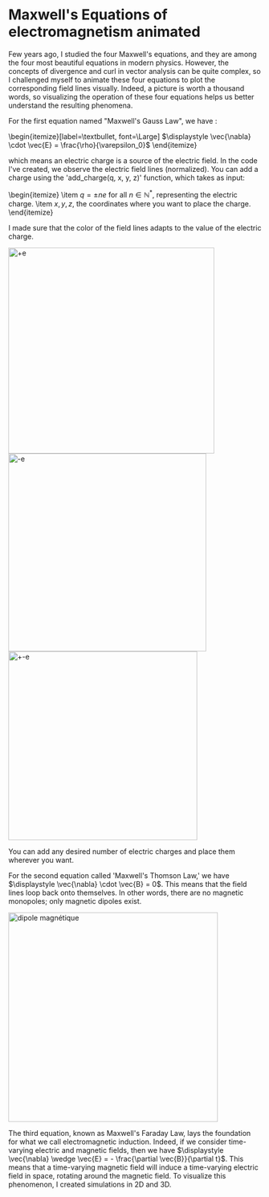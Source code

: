 # Maxwell's Equations of electromagnetism animated
Few years ago, I studied the four Maxwell's equations, and they are among the four most beautiful equations in modern physics. However, the concepts of divergence and curl in vector analysis can be quite complex, so I challenged myself to animate these four equations to plot the corresponding field lines visually. Indeed, a picture is worth a thousand words, so visualizing the operation of these four equations helps us better understand the resulting phenomena.

For the first equation named "Maxwell's Gauss Law", we have :

\begin{itemize}[label=\textbullet, font=\Large]
    $\displaystyle \vec{\nabla} \cdot \vec{E} = \frac{\rho}{\varepsilon_0}$
\end{itemize}


which means an electric charge is a source of the electric field.
In the code I've created, we observe the electric field lines (normalized). You can add a charge using the 'add_charge(q, x, y, z)' function, which takes as input:

\begin{itemize}
    \item $q = {\pm n e}$ for all $n \in \mathbb{N}^*$, representing the electric charge.
    \item $x, y, z$, the coordinates where you want to place the charge.
\end{itemize}

I made sure that the color of the field lines adapts to the value of the electric charge.


<img width="410" alt="+e" src="https://github.com/HugoGW/Maxwells_Equations/assets/140922475/10f034dd-84b5-48f8-934d-cbaad4456c98"> 
<img width="394" alt="-e" src="https://github.com/HugoGW/Maxwells_Equations/assets/140922475/eefad147-c3a0-4ade-a508-a1f3b1e950ed">
<img width="376" alt="+-e" src="https://github.com/HugoGW/Maxwells_Equations/assets/140922475/99fa5c16-c02d-4f7e-bc21-5b1e622fd9ca">

You can add any desired number of electric charges and place them wherever you want. 



For the second equation called 'Maxwell's Thomson Law,' we have $\displaystyle \vec{\nabla} \cdot \vec{B} = 0$. This means that the field lines loop back onto themselves. In other words, there are no magnetic monopoles; only magnetic dipoles exist.

<img width="417" alt="dipole magnétique" src="https://github.com/HugoGW/Maxwells_Equations/assets/140922475/2eaafa07-026a-43ed-9feb-28c9b708893a">


The third equation, known as Maxwell's Faraday Law, lays the foundation for what we call electromagnetic induction. Indeed, if we consider time-varying electric and magnetic fields, then we have $\displaystyle \vec{\nabla} \wedge \vec{E} = - \frac{\partial \vec{B}}{\partial t}$. This means that a time-varying magnetic field will induce a time-varying electric field in space, rotating around the magnetic field. To visualize this phenomenon, I created simulations in 2D and 3D.

